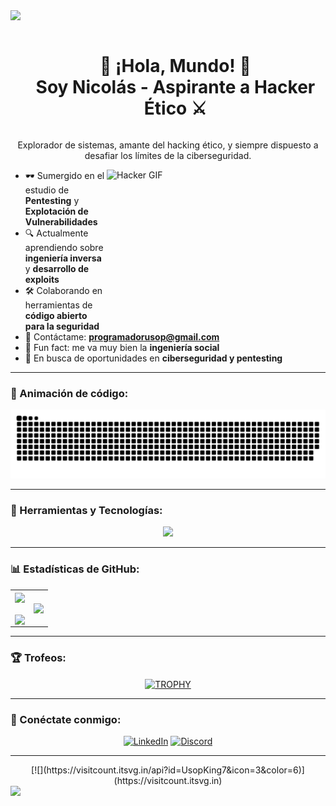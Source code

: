 <!--horizontal divider(gradiant)-->
<img src="https://user-images.githubusercontent.com/73097560/115834477-dbab4500-a447-11eb-908a-139a6edaec5c.gif">

<!--h1 without bottom border-->
<div id="user-content-toc">
  <ul align="center">
    <summary><h1 style="display: inline-block">👾 ¡Hola, Mundo! 👾 <br> Soy Nicolás - Aspirante a Hacker Ético ⚔️</h1></summary>
  </ul>
</div>

<p align="center">
    Explorador de sistemas, amante del hacking ético, y siempre dispuesto a desafiar los límites de la ciberseguridad.
</p>

<img align="right" alt="Hacker GIF" src="https://media.giphy.com/media/2zeji2UedvZzvIZ45N/giphy.gif" width="350" height="250" />

- 🕶️ Sumergido en el estudio de **Pentesting** y **Explotación de Vulnerabilidades**
- 🔍 Actualmente aprendiendo sobre **ingeniería inversa** y **desarrollo de exploits**
- 🛠️ Colaborando en herramientas de **código abierto para la seguridad**
- 💌 Contáctame: **programadorusop@gmail.com**
- 🎹 Fun fact: me va muy bien la **ingeniería social**
- 💼 En busca de oportunidades en **ciberseguridad y pentesting**

---

### 🐍 Animación de código:
<div align="center">
  <img src="https://github.com/1999AZZAR/1999AZZAR/blob/readme/resources/img/grid-snake.svg" alt="snake animation" />
</div>

---

### 🧰 Herramientas y Tecnologías:

<p align="center">
    <img src="https://skillicons.dev/icons?i=linux,bash,python,git,nmap,metasploit,docker,aws,postgres,mysql,nginx,react,nodejs,js,vscode,github" />
</p>

---

### 📊 Estadísticas de GitHub:
<p align="center">
<table align="center">
<tr>
<td width="50%" align="center">
  <img align="center" src="https://github-readme-stats.vercel.app/api?username=UsopKing7&theme=dark&show_icons=true&count_private=true" />
  <br><br>
  <img align="center" src="https://github-readme-streak-stats.herokuapp.com/?user=UsopKing7&theme=dark&hide_border=false" /> 
</td>
<td width="50%" align="center">
  <img align="center" src="https://github-readme-stats.vercel.app/api/top-langs/?username=UsopKing7&theme=dark&hide_border=false&langs_count=10"/>
</td>
</tr>
</table>
</p>

---

### 🏆 Trofeos:
<div align="center">
  <a href="https://github.com/ryo-ma/github-profile-trophy">
      <img align="center" width=80% src="https://github-profile-trophy.vercel.app/?username=UsopKing7&theme=radical&row=1&column=7&margin-h=15&margin-w=5&no-bg=true" alt="TROPHY" />
    </a>
</div>

---

### 🤝 Conéctate conmigo:
<p align="center">
<a href="https://www.linkedin.com/in/limbertguarachi/" target="blank"><img src="https://user-images.githubusercontent.com/88904952/234979284-68c11d7f-1acc-4f0c-ac78-044e1037d7b0.png" alt="LinkedIn" height="50" width="50" /></a>
<a href="https://discordapp.com/users/71914195" target="blank"><img src="https://user-images.githubusercontent.com/88904952/234982627-019fd336-6248-453c-9b05-97c13fd1d207.png" alt="Discord" height="50" width="50" /></a>
</p>

---

<!--profile visit count-->
<div align="center">
[![](https://visitcount.itsvg.in/api?id=UsopKing7&icon=3&color=6)](https://visitcount.itsvg.in)
</div>

<!--horizontal divider(gradiant)-->
<img src="https://user-images.githubusercontent.com/73097560/115834477-dbab4500-a447-11eb-908a-139a6edaec5c.gif">
